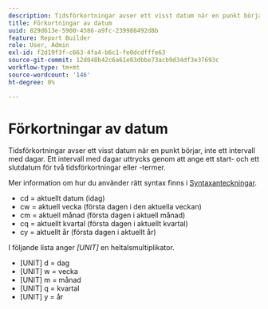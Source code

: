 ```yaml
---
description: Tidsförkortningar avser ett visst datum när en punkt börjar, inte ett intervall med dagar. Ett intervall med dagar uttrycks genom att ange ett start- och ett slutdatum för två tidsförkortningar (eller termer).
title: Förkortningar av datum
uuid: 829d613e-5900-4586-a9fc-239988492d8b
feature: Report Builder
role: User, Admin
exl-id: f2d19f3f-c663-4fa4-b6c1-fe0dcdfffe63
source-git-commit: 12d048b42c6a61e03dbbe73acb9d34df3e37693c
workflow-type: tm+mt
source-wordcount: '146'
ht-degree: 0%

---
```


# Förkortningar av datum

Tidsförkortningar avser ett visst datum när en punkt börjar, inte ett intervall med dagar. Ett intervall med dagar uttrycks genom att ange ett start- och ett slutdatum för två tidsförkortningar eller -termer.

Mer information om hur du använder rätt syntax finns i [Syntaxanteckningar](/help/analyze/legacy-report-builder/data-requests/configuring-report-dates/c-customized-date-expressions/examples-of-date-ranges-using-customized-expressions.md#section_555D6563B2D94FA3BDD801DC0B8C289D).

* cd = aktuellt datum (idag)
* cw = aktuell vecka (första dagen i den aktuella veckan)
* cm = aktuell månad (första dagen i aktuell månad)
* cq = aktuellt kvartal (första dagen i aktuellt kvartal)
* cy = aktuellt år (första dagen i aktuellt år)

I följande lista anger *[UNIT]* en heltalsmultiplikator.

* [UNIT] d = dag
* [UNIT] w = vecka
* [UNIT] m = månad
* [UNIT] q = kvartal
* [UNIT] y = år
